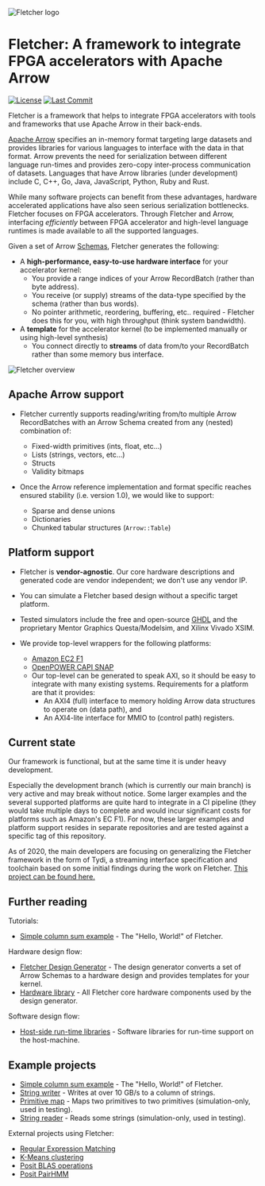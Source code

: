 ![Fletcher logo](docs/fletcher_notext.svg)

# Fletcher: A framework to integrate FPGA accelerators with Apache Arrow

[![License](https://badgen.net/github/license/abs-tudelft/fletcher)](https://github.com/abs-tudelft/fletcher/blob/develop/LICENSE)
[![Last Commit](https://badgen.net/github/last-commit/abs-tudelft/fletcher/develop)](https://badgen.net/github/last-commit/abs-tudelft/fletcher/develop)

Fletcher is a framework that helps to integrate FPGA accelerators with tools and
frameworks that use Apache Arrow in their back-ends.

[Apache Arrow](https://arrow.apache.org/) specifies an in-memory format
targeting large datasets and provides libraries for various languages to
interface with the data in that format. Arrow prevents the need for
serialization between different language run-times and provides zero-copy
inter-process communication of datasets. Languages that have Arrow libraries
(under development) include C, C++, Go, Java, JavaScript, Python, Ruby and
Rust.

While many software projects can benefit from these advantages, hardware
accelerated applications have also seen serious serialization bottlenecks.
Fletcher focuses on FPGA accelerators. Through Fletcher and Arrow, interfacing
_efficiently_ between FPGA accelerator and high-level language runtimes is made
available to all the supported languages.

Given a set of Arrow [Schemas](https://arrow.apache.org/docs/metadata.html),
Fletcher generates the following:

- A **high-performance, easy-to-use hardware interface** for your accelerator
  kernel:
  - You provide a range indices of your Arrow RecordBatch (rather than byte
    address).
  - You receive (or supply) streams of the data-type specified by the schema
    (rather than bus words).
  - No pointer arithmetic, reordering, buffering, etc.. required - Fletcher
    does this for you, with high throughput (think system bandwidth).
- A **template** for the accelerator kernel (to be implemented manually or
  using high-level synthesis)
  - You connect directly to **streams** of data from/to your RecordBatch rather
    than some memory bus interface.

![Fletcher overview](fletcher.svg)

## Apache Arrow support

- Fletcher currently supports reading/writing from/to multiple Arrow
  RecordBatches with an Arrow Schema created from any (nested) combination of:

  - Fixed-width primitives (ints, float, etc...)
  - Lists (strings, vectors, etc...)
  - Structs
  - Validity bitmaps

- Once the Arrow reference implementation and format specific reaches ensured
  stability (i.e. version 1.0), we would like to support:
  - Sparse and dense unions
  - Dictionaries
  - Chunked tabular structures (`Arrow::Table`)

## Platform support

- Fletcher is **vendor-agnostic**. Our core hardware descriptions and
  generated code are vendor independent; we don't use any vendor IP.
- You can simulate a Fletcher based design without a specific target platform.
- Tested simulators include the free and open-source
  [GHDL](https://github.com/ghdl/ghdl) and the proprietary Mentor Graphics
  Questa/Modelsim, and Xilinx Vivado XSIM.

- We provide top-level wrappers for the following platforms:
  - [Amazon EC2 F1](https://github.com/aws/aws-fpga)
  - [OpenPOWER CAPI SNAP](https://github.com/open-power/snap)
  - Our top-level can be generated to speak AXI, so it should be easy to
    integrate with many existing systems. Requirements for a platform are that
    it provides:
    - An AXI4 (full) interface to memory holding Arrow data structures to
      operate on (data path), and
    - An AXI4-lite interface for MMIO to (control path) registers.

## Current state

Our framework is functional, but at the same time it is under heavy development.

Especially the development branch (which is currently our main branch) is very
active and may break without notice. Some larger examples and the several
supported platforms are quite hard to integrate in a CI pipeline (they would
take multiple days to complete and would incur significant costs for platforms
such as Amazon's EC F1). For now, these larger examples and platform support
resides in separate repositories and are tested against a specific tag of this
repository.

As of 2020, the main developers are focusing on generalizing the Fletcher
framework in the form of Tydi, a streaming interface specification and
toolchain based on some initial findings during the work on Fletcher.
[This project can be found here.](https://github.com/abs-tudelft/tydi)

## Further reading

Tutorials:

- [Simple column sum example](examples/sum/README.md) - The "Hello, World!"
  of Fletcher.

Hardware design flow:

- [Fletcher Design Generator](codegen/cpp/fletchgen/README.md) - The design
  generator converts a set of Arrow Schemas
  to a hardware design and provides templates for your kernel.
- [Hardware library](hardware) - All Fletcher core hardware components used
  by the design generator.

Software design flow:

- [Host-side run-time libraries](runtime) - Software libraries for run-time
  support on the host-machine.

## Example projects

- [Simple column sum example](examples/sum/README.md) - The "Hello, World!"
  of Fletcher.
- [String writer](examples/stringwrite) - Writes at over 10 GB/s to a column
  of strings.
- [Primitive map](codegen/test/primmap) - Maps two primitives to two
  primitives (simulation-only, used in testing).
- [String reader](codegen/test/stringread) - Reads some strings
  (simulation-only, used in testing).

External projects using Fletcher:

- [Regular Expression Matching](https://github.com/abs-tudelft/fletcher-example-regexp)
- [K-Means clustering](https://github.com/abs-tudelft/fletcher-example-kmeans)
- [Posit BLAS operations](https://github.com/lvandam/posit_blas_hdl)
- [Posit PairHMM](https://github.com/lvandam/pairhmm_posit_hdl_arrow)
